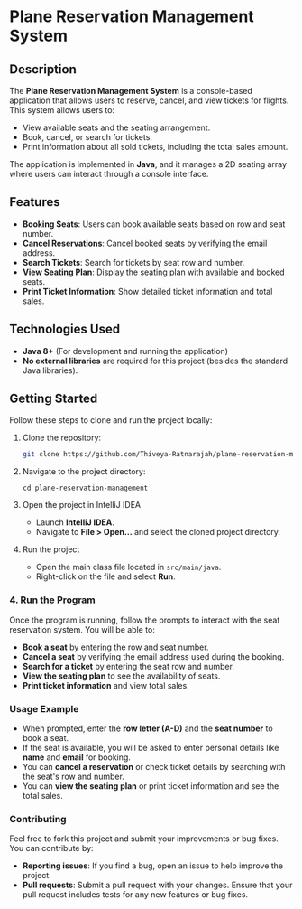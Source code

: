 # Plane Reservation Management System

## Description

The **Plane Reservation Management System** is a console-based application that allows users to reserve, cancel, and view tickets for flights. This system allows users to:
- View available seats and the seating arrangement.
- Book, cancel, or search for tickets.
- Print information about all sold tickets, including the total sales amount.

The application is implemented in **Java**, and it manages a 2D seating array where users can interact through a console interface.

## Features
- **Booking Seats**: Users can book available seats based on row and seat number.
- **Cancel Reservations**: Cancel booked seats by verifying the email address.
- **Search Tickets**: Search for tickets by seat row and number.
- **View Seating Plan**: Display the seating plan with available and booked seats.
- **Print Ticket Information**: Show detailed ticket information and total sales.

## Technologies Used
- **Java 8+** (For development and running the application)
- **No external libraries** are required for this project (besides the standard Java libraries).

## Getting Started

Follow these steps to clone and run the project locally:

1. Clone the repository:
   ```bash
   git clone https://github.com/Thiveya-Ratnarajah/plane-reservation-management.git

2. Navigate to the project directory:

   ```
   cd plane-reservation-management

3. Open the project in IntelliJ IDEA
   - Launch **IntelliJ IDEA**.
   - Navigate to **File > Open...** and select the cloned project directory.

4. Run the project
   - Open the main class file located in `src/main/java`.
   - Right-click on the file and select **Run**.


### 4. Run the Program

Once the program is running, follow the prompts to interact with the seat reservation system. You will be able to:

- **Book a seat** by entering the row and seat number.
- **Cancel a seat** by verifying the email address used during the booking.
- **Search for a ticket** by entering the seat row and number.
- **View the seating plan** to see the availability of seats.
- **Print ticket information** and view total sales.

### Usage Example

- When prompted, enter the **row letter (A-D)** and the **seat number** to book a seat.
- If the seat is available, you will be asked to enter personal details like **name** and **email** for booking.
- You can **cancel a reservation** or check ticket details by searching with the seat's row and number.
- You can **view the seating plan** or print ticket information and see the total sales.

### Contributing

Feel free to fork this project and submit your improvements or bug fixes. You can contribute by:

- **Reporting issues**: If you find a bug, open an issue to help improve the project.
- **Pull requests**: Submit a pull request with your changes. Ensure that your pull request includes tests for any new features or bug fixes.
